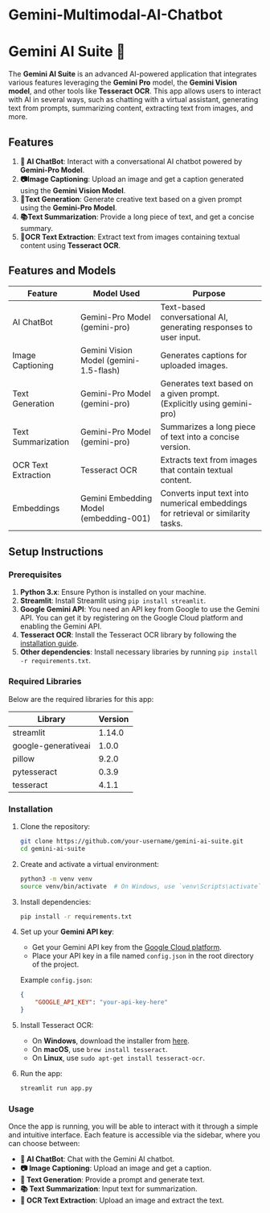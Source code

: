 # Gemini-Multimodal-AI-Chatbot

# Gemini AI Suite 🤖

The **Gemini AI Suite** is an advanced AI-powered application that integrates various features leveraging the **Gemini Pro** model, the **Gemini Vision model**, and other tools like **Tesseract OCR**. This app allows users to interact with AI in several ways, such as chatting with a virtual assistant, generating text from prompts, summarizing content, extracting text from images, and more.

## Features

1. **🤖 AI ChatBot**: Interact with a conversational AI chatbot powered by **Gemini-Pro Model**.
2. **📷Image Captioning**: Upload an image and get a caption generated using the **Gemini Vision Model**.
3. **📝Text Generation**: Generate creative text based on a given prompt using the **Gemini-Pro Model**.
4. **📚Text Summarization**: Provide a long piece of text, and get a concise summary.
5. **📄OCR Text Extraction**: Extract text from images containing textual content using **Tesseract OCR**.


## Features and Models

| Feature              | Model Used                        | Purpose                                                                 |
|----------------------|-----------------------------------|-------------------------------------------------------------------------|
| AI ChatBot           | Gemini-Pro Model (gemini-pro)     | Text-based conversational AI, generating responses to user input.      |
| Image Captioning     | Gemini Vision Model (gemini-1.5-flash) | Generates captions for uploaded images.                                |
| Text Generation      | Gemini-Pro Model (gemini-pro)     | Generates text based on a given prompt. (Explicitly using gemini-pro)   |
| Text Summarization   | Gemini-Pro Model (gemini-pro)     | Summarizes a long piece of text into a concise version.                 |
| OCR Text Extraction  | Tesseract OCR                     | Extracts text from images that contain textual content.                 |
| Embeddings           | Gemini Embedding Model (embedding-001) | Converts input text into numerical embeddings for retrieval or similarity tasks. |

## Setup Instructions

### Prerequisites

1. **Python 3.x**: Ensure Python is installed on your machine.
2. **Streamlit**: Install Streamlit using `pip install streamlit`.
3. **Google Gemini API**: You need an API key from Google to use the Gemini API. You can get it by registering on the Google Cloud platform and enabling the Gemini API.
4. **Tesseract OCR**: Install the Tesseract OCR library by following the [installation guide](https://github.com/tesseract-ocr/tesseract).
5. **Other dependencies**: Install necessary libraries by running `pip install -r requirements.txt`.


### Required Libraries

Below are the required libraries for this app:

| Library              | Version    |
|----------------------|------------|
| streamlit            | 1.14.0     |
| google-generativeai  | 1.0.0      |
| pillow               | 9.2.0      |
| pytesseract          | 0.3.9      |
| tesseract            | 4.1.1      |

### Installation

1. Clone the repository:
    ```bash
    git clone https://github.com/your-username/gemini-ai-suite.git
    cd gemini-ai-suite
    ```

2. Create and activate a virtual environment:
    ```bash
    python3 -m venv venv
    source venv/bin/activate  # On Windows, use `venv\Scripts\activate`
    ```

3. Install dependencies:
    ```bash
    pip install -r requirements.txt
    ```

4. Set up your **Gemini API key**:
    - Get your Gemini API key from the [Google Cloud platform](https://cloud.google.com/).
    - Place your API key in a file named `config.json` in the root directory of the project.

    Example `config.json`:
    ```json
    {
        "GOOGLE_API_KEY": "your-api-key-here"
    }
    ```

5. Install Tesseract OCR:
    - On **Windows**, download the installer from [here](https://github.com/UB-Mannheim/tesseract/wiki).
    - On **macOS**, use `brew install tesseract`.
    - On **Linux**, use `sudo apt-get install tesseract-ocr`.

6. Run the app:
    ```bash
    streamlit run app.py
    ```

### Usage

Once the app is running, you will be able to interact with it through a simple and intuitive interface. Each feature is accessible via the sidebar, where you can choose between:


- **🤖 AI ChatBot**: Chat with the Gemini AI chatbot.
- **📷 Image Captioning**: Upload an image and get a caption.
- **📝 Text Generation**: Provide a prompt and generate text.
- **📚 Text Summarization**: Input text for summarization.
- **📄 OCR Text Extraction**: Upload an image and extract the text.





